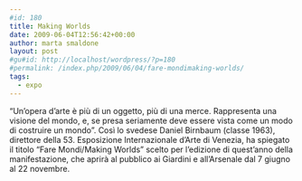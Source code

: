 ```yaml
---
#id: 180
title: Making Worlds
date: 2009-06-04T12:56:42+00:00
author: marta smaldone
layout: post
#gu#id: http://localhost/wordpress/?p=180
#permalink: /index.php/2009/06/04/fare-mondimaking-worlds/
tags:
  - expo
---
```

“Un’opera d’arte è più di un oggetto, più di una merce. Rappresenta una visione del mondo, e, se presa seriamente deve essere vista come un modo di costruire un mondo”. Così lo svedese Daniel Birnbaum (classe 1963), direttore della 53. Esposizione Internazionale d’Arte di Venezia, ha spiegato il titolo “Fare Mondi/Making Worlds” scelto per l’edizione di quest’anno della manifestazione, che aprirà al pubblico ai Giardini e all’Arsenale dal 7 giugno al 22 novembre.